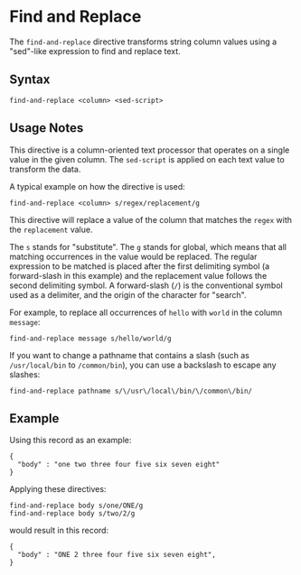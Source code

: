 # Find and Replace

The `find-and-replace` directive transforms string column values using a "sed"-like
expression to find and replace text.


## Syntax

```
find-and-replace <column> <sed-script>
```

## Usage Notes

This directive is a column-oriented text processor that operates on a single value in the given column.
The `sed-script` is applied on each text value to transform the data.

A typical example on how the directive is used:

```
find-and-replace <column> s/regex/replacement/g
```

This directive will replace a value of the column that matches the `regex`
with the `replacement` value.

The `s` stands for "substitute". The `g` stands for global, which means that all matching
occurrences in the value would be replaced. The regular expression to be matched is placed
after the first delimiting symbol (a forward-slash in this example) and the replacement
value follows the second delimiting symbol. A forward-slash (`/`) is the conventional
symbol used as a delimiter, and the origin of the character for "search".

For example, to replace all occurrences of `hello` with `world` in the column `message`:

```
find-and-replace message s/hello/world/g
```

If you want to change a pathname that contains a slash (such as `/usr/local/bin` to
`/common/bin`), you can use a backslash to escape any slashes:

```
find-and-replace pathname s/\/usr\/local\/bin/\/common\/bin/
```


## Example

Using this record as an example:

```
{
  "body" : "one two three four five six seven eight"
}
```

Applying these directives:

```
find-and-replace body s/one/ONE/g
find-and-replace body s/two/2/g
```

would result in this record:

```
{
  "body" : "ONE 2 three four five six seven eight",
}
```
